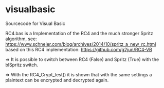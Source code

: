# visualbasic
Sourcecode for Visual Basic

RC4.bas is a Implementation of the RC4 and the much stronger Spritz algorithm, see: https://www.schneier.com/blog/archives/2014/10/spritz_a_new_rc.html based on this RC4 implementation: https://github.com/g2jun/RC4-VB

=> It is possible to switch between RC4 (False) and Spritz (True) with the blSpritz switch.

=> With the RC4_Crypt_test() it is shown that with the same settings a plaintext can be encrypted and decrypted again.
